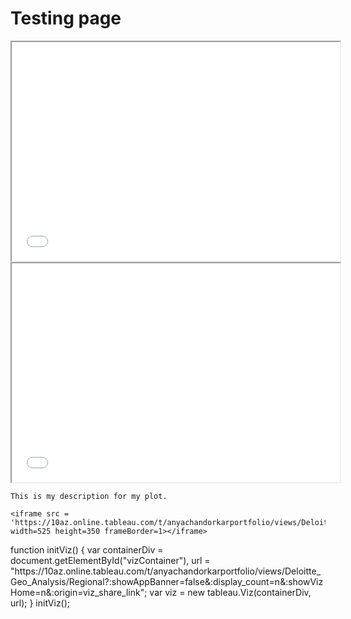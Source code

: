 # Testing page

<iframe src='Visualizations_Ethan/top_5.html' width=525 height=350 frameBorder=1></iframe>

<br>

<iframe src='Visualizations_Ethan/bottom_5.html' width=525 height=350 frameBorder=1></iframe>

```
This is my description for my plot.

<iframe src = 'https://10az.online.tableau.com/t/anyachandorkarportfolio/views/Deloitte_Geo_Analysis/Regional?:showAppBanner=false&:display_count=n&:showVizHome=n&:origin=viz_share_link' width=525 height=350 frameBorder=1></iframe>
```
<script src="https://10az.online.tableau.com/t/anyachandorkarportfolio/javascripts/api/tableau-2.min.js"></script>
<div id="vizContainer"></div>
function initViz() {
    var containerDiv = document.getElementById("vizContainer"),
    url = "https://10az.online.tableau.com/t/anyachandorkarportfolio/views/Deloitte_Geo_Analysis/Regional?:showAppBanner=false&:display_count=n&:showVizHome=n&:origin=viz_share_link";
    var viz = new tableau.Viz(containerDiv, url);
}
initViz();
